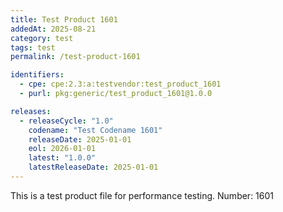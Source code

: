 ```yaml
---
title: Test Product 1601
addedAt: 2025-08-21
category: test
tags: test
permalink: /test-product-1601

identifiers:
  - cpe: cpe:2.3:a:testvendor:test_product_1601
  - purl: pkg:generic/test_product_1601@1.0.0

releases:
  - releaseCycle: "1.0"
    codename: "Test Codename 1601"
    releaseDate: 2025-01-01
    eol: 2026-01-01
    latest: "1.0.0"
    latestReleaseDate: 2025-01-01
---
```


This is a test product file for performance testing. Number: 1601
